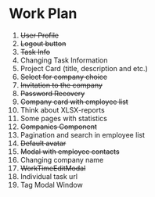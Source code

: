 # Work Plan

1) ~~User Profile~~
2) ~~Logout button~~
3) ~~Task Info~~
4) Changing Task Information
5) Project Card (title, description and etc.)
6) ~~Select for company choice~~
7) ~~Invitation to the company~~
8) ~~Password Recovery~~
9) ~~Company card with employee list~~
10) Think about XLSX-reports
11) Some pages with statistics
12) ~~Companies Component~~
13) Pagination and search in employee list
14) ~~Default avatar~~
15) ~~Modal with employee contacts~~
16) Changing company name
17) ~~WorkTimeEditModal~~
18) Individual task url
19) Tag Modal Window